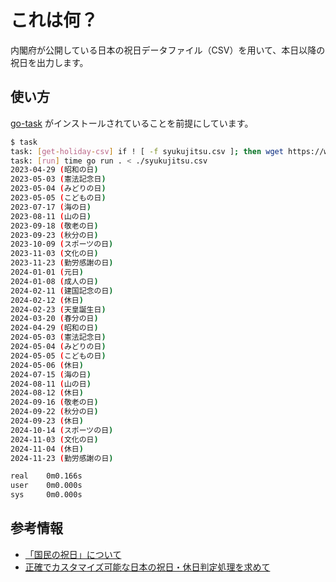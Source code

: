 # これは何？

内閣府が公開している日本の祝日データファイル（CSV）を用いて、本日以降の祝日を出力します。

## 使い方

[go-task](https://taskfile.dev/) がインストールされていることを前提にしています。

```sh
$ task
task: [get-holiday-csv] if ! [ -f syukujitsu.csv ]; then wget https://www8.cao.go.jp/chosei/shukujitsu/syukujitsu.csv; fi
task: [run] time go run . < ./syukujitsu.csv
2023-04-29 (昭和の日)
2023-05-03 (憲法記念日)
2023-05-04 (みどりの日)
2023-05-05 (こどもの日)
2023-07-17 (海の日)
2023-08-11 (山の日)
2023-09-18 (敬老の日)
2023-09-23 (秋分の日)
2023-10-09 (スポーツの日)
2023-11-03 (文化の日)
2023-11-23 (勤労感謝の日)
2024-01-01 (元日)
2024-01-08 (成人の日)
2024-02-11 (建国記念の日)
2024-02-12 (休日)
2024-02-23 (天皇誕生日)
2024-03-20 (春分の日)
2024-04-29 (昭和の日)
2024-05-03 (憲法記念日)
2024-05-04 (みどりの日)
2024-05-05 (こどもの日)
2024-05-06 (休日)
2024-07-15 (海の日)
2024-08-11 (山の日)
2024-08-12 (休日)
2024-09-16 (敬老の日)
2024-09-22 (秋分の日)
2024-09-23 (休日)
2024-10-14 (スポーツの日)
2024-11-03 (文化の日)
2024-11-04 (休日)
2024-11-23 (勤労感謝の日)

real    0m0.166s
user    0m0.000s
sys     0m0.000s
```

## 参考情報

- [「国民の祝日」について](https://www8.cao.go.jp/chosei/shukujitsu/gaiyou.html)
- [正確でカスタマイズ可能な日本の祝日・休日判定処理を求めて](https://dev.classmethod.jp/articles/how-to-determine-holidays-in-accurate-and-customizable-way/?utm_source=pocket_saves)
